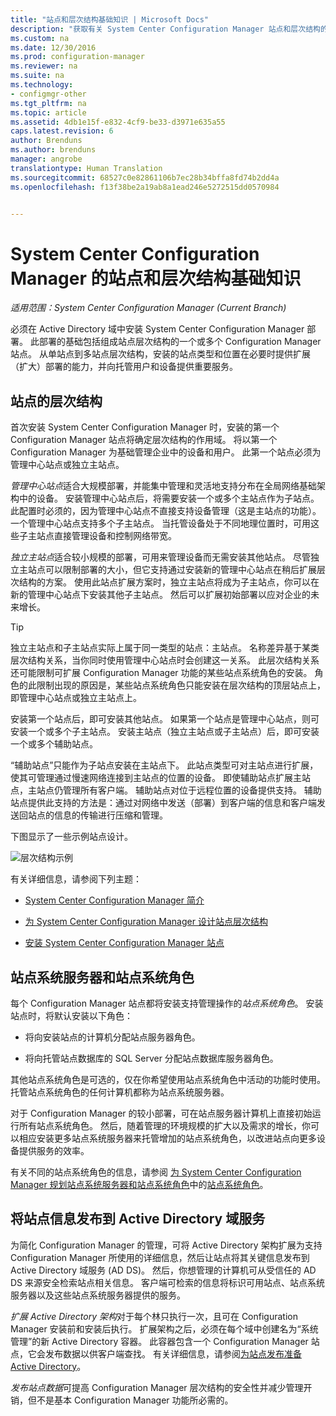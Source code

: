 ```yaml
---
title: "站点和层次结构基础知识 | Microsoft Docs"
description: "获取有关 System Center Configuration Manager 站点和层次结构的基本信息。"
ms.custom: na
ms.date: 12/30/2016
ms.prod: configuration-manager
ms.reviewer: na
ms.suite: na
ms.technology:
- configmgr-other
ms.tgt_pltfrm: na
ms.topic: article
ms.assetid: 4db1e15f-e832-4cf9-be33-d3971e635a55
caps.latest.revision: 6
author: Brenduns
ms.author: brenduns
manager: angrobe
translationtype: Human Translation
ms.sourcegitcommit: 68527c0e82861106b7ec28b34bffa8fd74b2dd4a
ms.openlocfilehash: f13f38be2a19ab8a1ead246e5272515dd0570984


---
```

# <a name="fundamentals-of-sites-and-hierarchies-for-system-center-configuration-manager"></a>System Center Configuration Manager 的站点和层次结构基础知识

*适用范围：System Center Configuration Manager (Current Branch)*

必须在 Active Directory 域中安装 System Center Configuration Manager 部署。 此部署的基础包括组成站点层次结构的一个或多个 Configuration Manager 站点。 从单站点到多站点层次结构，安装的站点类型和位置在必要时提供扩展（扩大）部署的能力，并向托管用户和设备提供重要服务。

## <a name="hierarchies-of-sites"></a>站点的层次结构
首次安装 System Center Configuration Manager 时，安装的第一个 Configuration Manager 站点将确定层次结构的作用域。 将以第一个 Configuration Manager 为基础管理企业中的设备和用户。 此第一个站点必须为管理中心站点或独立主站点。  

 *管理中心站点*适合大规模部署，并能集中管理和灵活地支持分布在全局网络基础架构中的设备。 安装管理中心站点后，将需要安装一个或多个主站点作为子站点。 此配置时必须的，因为管理中心站点不直接支持设备管理（这是主站点的功能）。 一个管理中心站点支持多个子主站点。 当托管设备处于不同地理位置时，可用这些子主站点直接管理设备和控制网络带宽。  

 *独立主站点*适合较小规模的部署，可用来管理设备而无需安装其他站点。 尽管独立主站点可以限制部署的大小，但它支持通过安装新的管理中心站点在稍后扩展层次结构的方案。 使用此站点扩展方案时，独立主站点将成为子主站点，你可以在新的管理中心站点下安装其他子主站点。 然后可以扩展初始部署以应对企业的未来增长。  

> [!TIP]  
>  独立主站点和子主站点实际上属于同一类型的站点：主站点。 名称差异基于某类层次结构关系，当你同时使用管理中心站点时会创建这一关系。 此层次结构关系还可能限制可扩展 Configuration Manager 功能的某些站点系统角色的安装。 角色的此限制出现的原因是，某些站点系统角色只能安装在层次结构的顶层站点上，即管理中心站点或独立主站点上。  

 安装第一个站点后，即可安装其他站点。 如果第一个站点是管理中心站点，则可安装一个或多个子主站点。 安装主站点（独立主站点或子主站点）后，即可安装一个或多个辅助站点。  

 “辅助站点”只能作为子站点安装在主站点下。 此站点类型可对主站点进行扩展，使其可管理通过慢速网络连接到主站点的位置的设备。 即使辅助站点扩展主站点，主站点仍管理所有客户端。 辅助站点对位于远程位置的设备提供支持。 辅助站点提供此支持的方法是：通过对网络中发送（部署）到客户端的信息和客户端发送回站点的信息的传输进行压缩和管理。  

 下图显示了一些示例站点设计。  

 ![层次结构示例](media/Hierarchy_examples.png)  

 有关详细信息，请参阅下列主题：  

-   [System Center Configuration Manager 简介](../../core/understand/introduction.md)  

-   [为 System Center Configuration Manager 设计站点层次结构](../../core/plan-design/hierarchy/design-a-hierarchy-of-sites.md)  

-   [安装 System Center Configuration Manager 站点](/sccm/core/servers/deploy/install/installing-sites)  

## <a name="site-system-servers-and-site-system-roles"></a>站点系统服务器和站点系统角色  
 每个 Configuration Manager 站点都将安装支持管理操作的*站点系统角色*。 安装站点时，将默认安装以下角色：

-   将向安装站点的计算机分配站点服务器角色。

-   将向托管站点数据库的 SQL Server 分配站点数据库服务器角色。

其他站点系统角色是可选的，仅在你希望使用站点系统角色中活动的功能时使用。 托管站点系统角色的任何计算机都称为站点系统服务器。  

 对于 Configuration Manager 的较小部署，可在站点服务器计算机上直接初始运行所有站点系统角色。 然后，随着管理的环境规模的扩大以及需求的增长，你可以相应安装更多站点系统服务器来托管增加的站点系统角色，以改进站点向更多设备提供服务的效率。  

 有关不同的站点系统角色的信息，请参阅 [为 System Center Configuration Manager 规划站点系统服务器和站点系统角色](../../core/plan-design/hierarchy/plan-for-site-system-servers-and-site-system-roles.md)中的[站点系统角色](../../core/plan-design/hierarchy/plan-for-site-system-servers-and-site-system-roles.md#bkmk_planroles)。

## <a name="publishing-site-information-to-active-directory-domain-services"></a>将站点信息发布到 Active Directory 域服务  
 为简化 Configuration Manager 的管理，可将 Active Directory 架构扩展为支持 Configuration Manager 所使用的详细信息，然后让站点将其关键信息发布到 Active Directory 域服务 (AD DS)。 然后，你想管理的计算机可从受信任的 AD DS 来源安全检索站点相关信息。 客户端可检索的信息将标识可用站点、站点系统服务器以及这些站点系统服务器提供的服务。  

 *扩展 Active Directory 架构*对于每个林只执行一次，且可在 Configuration Manager 安装前和安装后执行。   扩展架构之后，必须在每个域中创建名为“系统管理”的新 Active Directory 容器。 此容器包含一个 Configuration Manager 站点，它会发布数据以供客户端查找。 有关详细信息，请参阅[为站点发布准备 Active Directory](../../core/plan-design/network/extend-the-active-directory-schema.md)。  

 *发布站点数据*可提高 Configuration Manager 层次结构的安全性并减少管理开销，但不是基本 Configuration Manager 功能所必需的。  



<!--HONumber=Dec16_HO5-->


